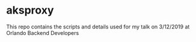 # aksproxy

This repo contains the scripts and details used for my talk on 3/12/2019 at Orlando Backend Developers
